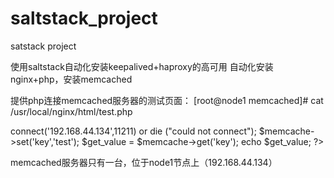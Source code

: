 # saltstack_project
satstack project

使用saltstack自动化安装keepalived+haproxy的高可用
自动化安装nginx+php，安装memcached


提供php连接memcached服务器的测试页面：
[root@node1 memcached]# cat /usr/local/nginx/html/test.php 
<?php
  $memcache = new Memcache;
  $memcache->connect('192.168.44.134',11211) or die ("could not connect");
  $memcache->set('key','test');
  $get_value = $memcache->get('key');
  echo $get_value;
?>

memcached服务器只有一台，位于node1节点上（192.168.44.134）

